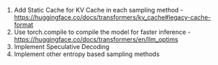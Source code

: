 1. Add Static Cache for KV Cache in each sampling method - https://huggingface.co/docs/transformers/kv_cache#legacy-cache-format
2. Use torch.compile to compile the model for faster inference - https://huggingface.co/docs/transformers/en/llm_optims
3. Implement Speculative Decoding
4. Implement other entropy based sampling methods